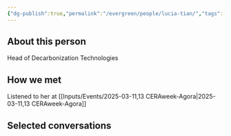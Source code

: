 ```yaml
---
{"dg-publish":true,"permalink":"/evergreen/people/lucia-tian/","tags":["people"]}
---
```


## About this person
Head of Decarbonization Technologies

## How we met
Listened to her at [[Inputs/Events/2025-03-11,13 CERAweek-Agora\|2025-03-11,13 CERAweek-Agora]]

## Selected conversations
